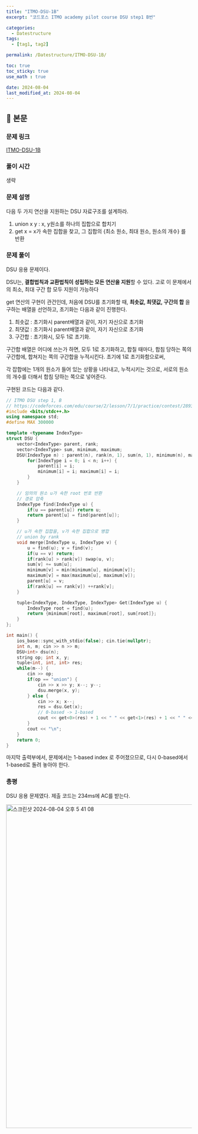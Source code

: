 ```yaml
---
title: "ITMO-DSU-1B"
excerpt: "코드포스 ITMO academy pilot course DSU step1 B번"

categories:
  - Datestructure
tags:
  - [tag1, tag2]

permalink: /Datestructure/ITMO-DSU-1B/

toc: true
toc_sticky: true
use_math : true

date: 2024-08-04
last_modified_at: 2024-08-04
---
```


## 🦥 본문

### 문제 링크

[ITMO-DSU-1B](https://codeforces.com/edu/course/2/lesson/7/1/practice/contest/289390/problem/B)

### 풀이 시간

생략

### 문제 설명

다음 두 가지 연산을 지원하는 DSU 자료구조를 설계하라. 

1. union x y : x, y원소를 하나의 집합으로 합치기
2. get x = x가 속한 집합을 찾고, 그 집합의 {최소 원소, 최대 원소, 원소의 개수} 를 반환


### 문제 풀이

DSU 응용 문제이다. 

DSU는, **결합법칙과 교환법칙이 성립하는 모든 연산을 지원**할 수 있다. 고로 이 문제에서의 최소, 최대 구간 합 모두 지원이 가능하다

get 연산의 구현이 관건인데, 처음에 DSU를 초기화할 때, **최솟값, 최댓값, 구간의 합** 을 구하는 배열을 선언하고, 초기화는 다음과 같이 진행한다. 

1. 최솟값 : 초기화시 parent배열과 같이, 자기 자신으로 초기화
2. 최댓값 : 초기화시 parent배열과 같이, 자기 자신으로 초기화
3. 구간합 : 초기화시, 모두 1로 초기화.

구간합 배열은 어디에 쓰는가 하면, 모두 1로 초기화하고, 합칠 때마다, 합침 당하는 쪽의 구간합에, 합쳐지는 쪽의 구간합을 누적시킨다. 초기에 1로 초기화함으로써, 

각 잡합에는 1개의 원소가 들어 있는 상황을 나타내고, 누적시키는 것으로, 서로의 원소의 개수를 더해서 합침 당하는 쪽으로 넣어준다. 

구현된 코드는 다음과 같다. 

```cpp
// ITMO DSU step 1, B
// https://codeforces.com/edu/course/2/lesson/7/1/practice/contest/289390/problem/B
#include <bits/stdc++.h>
using namespace std;
#define MAX 300000

template <typename IndexType>
struct DSU {
    vector<IndexType> parent, rank;
    vector<IndexType> sum, minimum, maximum;
    DSU(IndexType n) : parent(n), rank(n, 1), sum(n, 1), minimum(n), maximum(n) {
        for(IndexType i = 0; i < n; i++) {
            parent[i] = i;
            minimum[i] = i; maximum[i] = i;
        }
    }

    // 임의의 원소 u가 속한 root 번호 반환
    // 경로 압축
    IndexType find(IndexType u) {
        if(u == parent[u]) return u;
        return parent[u] = find(parent[u]);
    }

    // u가 속한 집합을, v가 속한 집합으로 병합
    // union by rank
    void merge(IndexType u, IndexType v) {
        u = find(u); v = find(v);
        if(u == v) return;
        if(rank[u] > rank[v]) swap(u, v);
        sum[v] += sum[u];
        minimum[v] = min(minimum[u], minimum[v]);
        maximum[v] = max(maximum[u], maximum[v]);
        parent[u] = v;
        if(rank[u] == rank[v]) ++rank[v];
    }

    tuple<IndexType, IndexType, IndexType> Get(IndexType u) {
        IndexType root = find(u);
        return {minimum[root], maximum[root], sum[root]};
    }
};

int main() {
    ios_base::sync_with_stdio(false); cin.tie(nullptr);
    int n, m; cin >> n >> m;
    DSU<int> dsu(n);
    string op; int x, y;
    tuple<int, int, int> res;
    while(m--) {
        cin >> op;
        if(op == "union") {
            cin >> x >> y; x--; y--;
            dsu.merge(x, y);
        } else {
            cin >> x; x--;
            res = dsu.Get(x);
            // 0-based -> 1-based
            cout << get<0>(res) + 1 << " " << get<1>(res) + 1 << " " << get<2>(res);
        }
        cout << "\n";
    }
    return 0;
}
```

마지막 출력부에서, 문제에서는 1-based index 로 주어졌으므로, 다시 0-based에서 1-based로 돌려 놓아야 한다. 

### 총평

DSU 응용 문제였다. 제출 코드는 234ms에 AC를 받는다. 

<img width="875" alt="스크린샷 2024-08-04 오후 5 41 08" src="https://github.com/user-attachments/assets/ebed5374-74e7-48c5-9c62-18a2ed5ed588">













